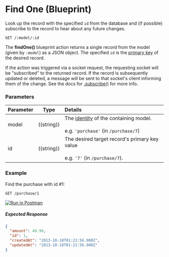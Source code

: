 # Find One (Blueprint)

Look up the record with the specified `id` from the database and (if possible) subscribe to the record to hear about any future changes.

```
GET /:model/:id
```


The **findOne()** blueprint action returns a single record from the model (given by `:model`) as a JSON object. The specified `id` is the [primary key](http://en.wikipedia.org/wiki/Unique_key) of the desired record.

If the action was triggered via a socket request, the requesting socket will be "subscribed" to the returned record. If the record is subsequently updated or deleted, a message will be sent to that socket's client informing them of the change. See the docs for [.subscribe()](http://sailsjs.org/documentation/reference/websockets/resourceful-pubsub/subscribe.html) for more info.


### Parameters

 Parameter                          | Type                                    | Details
 ---------------------------------- | --------------------------------------- |:---------------------------------
 model          | ((string))   | The [identity](http://sailsjs.org/documentation/concepts/models-and-orm/model-settings#?identity) of the containing model.<br/><br/>e.g. `'purchase'` (in `/purchase/7`)
 id                | ((string))    | The desired target record's primary key value<br/><br/>e.g. `'7'` (in `/purchase/7`).



### Example
Find the purchase with id #1:

```
GET /purchase/1
```

[![Run in Postman](https://s3.amazonaws.com/postman-static/run-button.png)](https://www.getpostman.com/run-collection/96217d0d747e536e49a4)

##### Expected Response

 ```json
 {
   "amount": 49.99,
   "id": 1,
   "createdAt": "2013-10-18T01:22:56.000Z",
   "updatedAt": "2013-10-18T01:22:56.000Z"
 }
 ```


<docmeta name="displayName" value="find one">
<docmeta name="pageType" value="endpoint">

